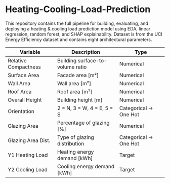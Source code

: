# Heating-Cooling-Load-Prediction

This repository contains the full pipeline for building, evaluating, and deploying a heating  & cooling load prediction model using EDA, linear regression, random forest, and SHAP explainability. Dataset is from the UCI Energy Efficiency dataset and contains eight architectural parameters.

| Variable             | Description                      | Type                  |
| -------------------- | -------------------------------- | --------------------- |
| Relative Compactness | Building surface-to-volume ratio | Numerical             |
| Surface Area         | Facade area \[m²]                | Numerical             |
| Wall Area            | Wall area \[m²]                  | Numerical             |
| Roof Area            | Roof area \[m²]                  | Numerical             |
| Overall Height       | Building height \[m]             | Numerical             |
| Orientation          | 2 = N, 3 = W, 4 = E, 5 = S       | Categorical → One Hot |
| Glazing Area         | Percentage of glazing \[%]       | Numerical             |
| Glazing Area Dist.   | Type of glazing distribution     | Categorical → One Hot |
| Y1 Heating Load      | Heating energy demand \[kWh]     | Target                |
| Y2 Cooling Load      | Cooling energy demand \[kWh]     | Target                |

